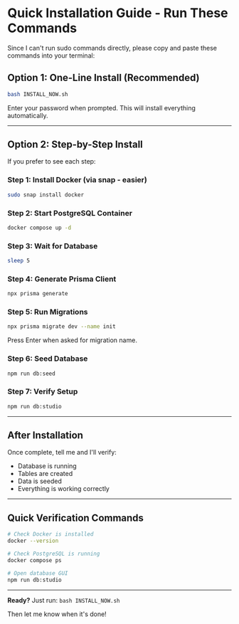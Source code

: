 # Quick Installation Guide - Run These Commands

Since I can't run sudo commands directly, please copy and paste these commands into your terminal:

## Option 1: One-Line Install (Recommended)

```bash
bash INSTALL_NOW.sh
```

Enter your password when prompted. This will install everything automatically.

---

## Option 2: Step-by-Step Install

If you prefer to see each step:

### Step 1: Install Docker (via snap - easier)
```bash
sudo snap install docker
```

### Step 2: Start PostgreSQL Container
```bash
docker compose up -d
```

### Step 3: Wait for Database
```bash
sleep 5
```

### Step 4: Generate Prisma Client
```bash
npx prisma generate
```

### Step 5: Run Migrations
```bash
npx prisma migrate dev --name init
```

Press Enter when asked for migration name.

### Step 6: Seed Database
```bash
npm run db:seed
```

### Step 7: Verify Setup
```bash
npm run db:studio
```

---

## After Installation

Once complete, tell me and I'll verify:
- Database is running
- Tables are created
- Data is seeded
- Everything is working correctly

---

## Quick Verification Commands

```bash
# Check Docker is installed
docker --version

# Check PostgreSQL is running
docker compose ps

# Open database GUI
npm run db:studio
```

---

**Ready?** Just run: `bash INSTALL_NOW.sh`

Then let me know when it's done!
